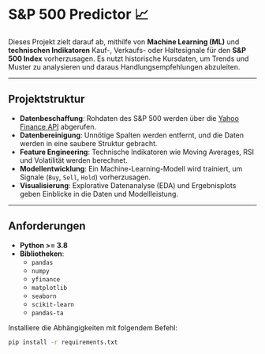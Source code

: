 # **S&P 500 Predictor** 📈

Dieses Projekt zielt darauf ab, mithilfe von **Machine Learning (ML)** und **technischen Indikatoren** Kauf-, Verkaufs- oder Haltesignale für den **S&P 500 Index** vorherzusagen. Es nutzt historische Kursdaten, um Trends und Muster zu analysieren und daraus Handlungsempfehlungen abzuleiten.

---

## **Projektstruktur**

- **Datenbeschaffung**: Rohdaten des S&P 500 werden über die [Yahoo Finance API](https://finance.yahoo.com/) abgerufen.
- **Datenbereinigung**: Unnötige Spalten werden entfernt, und die Daten werden in eine saubere Struktur gebracht.
- **Feature Engineering**: Technische Indikatoren wie Moving Averages, RSI und Volatilität werden berechnet.
- **Modellentwicklung**: Ein Machine-Learning-Modell wird trainiert, um Signale (`Buy`, `Sell`, `Hold`) vorherzusagen.
- **Visualisierung**: Explorative Datenanalyse (EDA) und Ergebnisplots geben Einblicke in die Daten und Modellleistung.

---

## **Anforderungen**

- **Python >= 3.8**
- **Bibliotheken**:
   - `pandas`
   - `numpy`
   - `yfinance`
   - `matplotlib`
   - `seaborn`
   - `scikit-learn`
   - `pandas-ta`

Installiere die Abhängigkeiten mit folgendem Befehl:

```bash
pip install -r requirements.txt